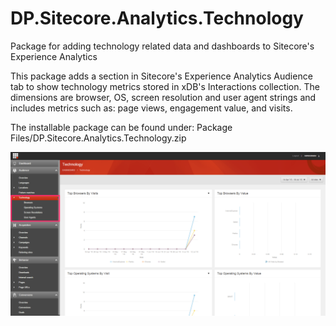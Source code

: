 # DP.Sitecore.Analytics.Technology
Package for adding technology related data and dashboards to Sitecore's Experience Analytics

This package adds a section in Sitecore's Experience Analytics Audience tab to show technology metrics stored in xDB's Interactions collection. The dimensions are browser, OS, screen resolution and user agent strings and includes metrics such as: page views, engagement value, and visits.

The installable package can be found under: Package Files/DP.Sitecore.Analytics.Technology.zip

![alt text](/screenshots/dp_sitecore_analytics_technology.png "Experience Analytics with Technology Section")
